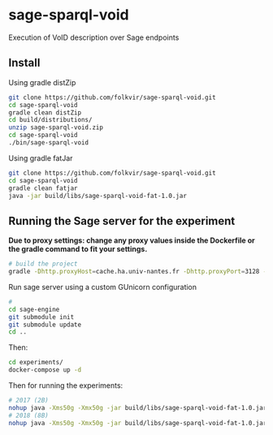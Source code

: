 # sage-sparql-void

Execution of VoID description over Sage endpoints

## Install

Using gradle distZip
```bash
git clone https://github.com/folkvir/sage-sparql-void.git
cd sage-sparql-void
gradle clean distZip
cd build/distributions/
unzip sage-sparql-void.zip
cd sage-sparql-void
./bin/sage-sparql-void
```
Using gradle fatJar
```bash
git clone https://github.com/folkvir/sage-sparql-void.git
cd sage-sparql-void
gradle clean fatjar
java -jar build/libs/sage-sparql-void-fat-1.0.jar
```

## Running the Sage server for the experiment

**Due to proxy settings: change any proxy values inside the Dockerfile or the gradle command to fit your settings.**

```bash
# build the project
gradle -Dhttp.proxyHost=cache.ha.univ-nantes.fr -Dhttp.proxyPort=3128 -Dhttps.proxyHost=cache.ha.univ-nantes.fr -Dhttps.proxyPort=3128 clean build fatJar
```

Run sage server using a custom GUnicorn configuration
```bash
#
cd sage-engine
git submodule init
git submodule update
cd ..
```
Then:
```bash
cd experiments/
docker-compose up -d
```

Then for running the experiments:

```bash
# 2017 (2B)
nohup java -Xms50g -Xmx50g -jar build/libs/sage-sparql-void-fat-1.0.jar dataset http://172.16.8.50:7120/sparql/wikidata http://172.16.8.50:7120/sparql/wikidata ./output/ &
# 2018 (8B)
nohup java -Xms50g -Xmx50g -jar build/libs/sage-sparql-void-fat-1.0.jar dataset http://172.16.8.50:7180/sparql/wikidata http://172.16.8.50:7180/sparql/wikidata ./output/ &
```
